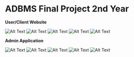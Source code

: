 # ADBMS Final Project 2nd Year

**User/Client Website**

![Alt Text](https://drive.google.com/uc?id=1DTU1UwsF5o58EhsB8EeHbg-f0WJAy7du)
![Alt Text](https://drive.google.com/uc?id=1CDRem74ThFdKksGFAvOU9AJpxj-oWvDm)
![Alt Text](https://drive.google.com/uc?id=1gx_4FK3_whA30G6SLzFO6YQS7X6UDJq5)
![Alt Text](https://drive.google.com/uc?id=1d2wsVaR_ok10JaPfNuVjB9aqawL2BD9q)
![Alt Text](https://drive.google.com/uc?id=1TLdtniuN7igvWb6r61MfR7D4z0yElKI5)

**Admin Application**

![Alt Text](https://drive.google.com/uc?id=1ECCN76MjayGQbW4gtD-C_FlqIjbqeY2U)
![Alt Text](https://drive.google.com/uc?id=1eA4IRmliqxU3Nxz4UgkvrGw9yf4AWJhY)
![Alt Text](https://drive.google.com/uc?id=1o4Kj_c2WgyOT3lmBTiEeFkQMigtigNRc)
![Alt Text](https://drive.google.com/uc?id=15lOHv31c9vzs5ey5orDq9OYB9Nwbt0Tj)
![Alt Text](https://drive.google.com/uc?id=1NKoCkmGv_cC6UfUVyEcIb2L_NjkhZSPo)




